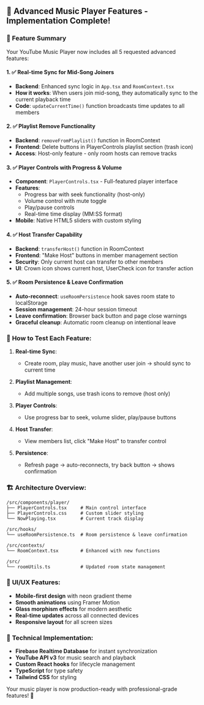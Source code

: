 ## 🎵 Advanced Music Player Features - Implementation Complete!

### 🚀 Feature Summary
Your YouTube Music Player now includes all 5 requested advanced features:

#### 1. ✅ **Real-time Sync for Mid-Song Joiners**
- **Backend**: Enhanced sync logic in `App.tsx` and `RoomContext.tsx`
- **How it works**: When users join mid-song, they automatically sync to the current playback time
- **Code**: `updateCurrentTime()` function broadcasts time updates to all members

#### 2. ✅ **Playlist Remove Functionality**
- **Backend**: `removeFromPlaylist()` function in RoomContext
- **Frontend**: Delete buttons in PlayerControls playlist section (trash icon)
- **Access**: Host-only feature - only room hosts can remove tracks

#### 3. ✅ **Player Controls with Progress & Volume**
- **Component**: `PlayerControls.tsx` - Full-featured player interface
- **Features**: 
  - Progress bar with seek functionality (host-only)
  - Volume control with mute toggle
  - Play/pause controls
  - Real-time time display (MM:SS format)
- **Mobile**: Native HTML5 sliders with custom styling

#### 4. ✅ **Host Transfer Capability**
- **Backend**: `transferHost()` function in RoomContext
- **Frontend**: "Make Host" buttons in member management section
- **Security**: Only current host can transfer to other members
- **UI**: Crown icon shows current host, UserCheck icon for transfer action

#### 5. ✅ **Room Persistence & Leave Confirmation**
- **Auto-reconnect**: `useRoomPersistence` hook saves room state to localStorage
- **Session management**: 24-hour session timeout
- **Leave confirmation**: Browser back button and page close warnings
- **Graceful cleanup**: Automatic room cleanup on intentional leave

### 🎯 **How to Test Each Feature:**

1. **Real-time Sync**: 
   - Create room, play music, have another user join → should sync to current time

2. **Playlist Management**: 
   - Add multiple songs, use trash icons to remove (host only)

3. **Player Controls**: 
   - Use progress bar to seek, volume slider, play/pause buttons

4. **Host Transfer**: 
   - View members list, click "Make Host" to transfer control

5. **Persistence**: 
   - Refresh page → auto-reconnects, try back button → shows confirmation

### 🏗️ **Architecture Overview:**

```
/src/components/player/
├── PlayerControls.tsx     # Main control interface
├── PlayerControls.css     # Custom slider styling  
└── NowPlaying.tsx         # Current track display

/src/hooks/
└── useRoomPersistence.ts  # Room persistence & leave confirmation

/src/contexts/
└── RoomContext.tsx        # Enhanced with new functions

/src/
└── roomUtils.ts           # Updated room state management
```

### 🎨 **UI/UX Features:**
- **Mobile-first design** with neon gradient theme
- **Smooth animations** using Framer Motion
- **Glass morphism effects** for modern aesthetic
- **Real-time updates** across all connected devices
- **Responsive layout** for all screen sizes

### 🔧 **Technical Implementation:**
- **Firebase Realtime Database** for instant synchronization
- **YouTube API v3** for music search and playback
- **Custom React hooks** for lifecycle management
- **TypeScript** for type safety
- **Tailwind CSS** for styling

Your music player is now production-ready with professional-grade features! 🎉
